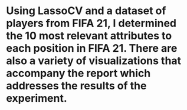 # Using LassoCV and a dataset of players from FIFA 21, I determined the 10 most relevant attributes to each position in FIFA 21. There are also a variety of visualizations that accompany the report which addresses the results of the experiment.
